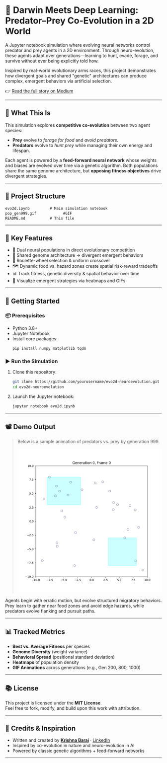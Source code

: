# 🧬 Darwin Meets Deep Learning: Predator–Prey Co-Evolution in a 2D World

A Jupyter notebook simulation where evolving neural networks control predator and prey agents in a 2D environment. Through neuro-evolution, these agents adapt over generations—learning to hunt, evade, forage, and survive without ever being explicitly told how.

Inspired by real-world evolutionary arms races, this project demonstrates how divergent goals and shared "genetic" architectures can produce complex, emergent behaviors via artificial selection.

👉 [Read the full story on Medium](https://medium.com/@krishnabarai160905/darwin-meets-deep-learning-teaching-neural-agents-to-survive-and-thrive-through-neuro-evolution-8e72b98a5df3)

---

## 🧠 What This Is

This simulation explores **competitive co-evolution** between two agent species:

- **Prey** evolve to *forage for food* and *avoid predators*.
- **Predators** evolve to *hunt prey* while managing their own energy and lifespan.

Each agent is powered by a **feed-forward neural network** whose weights and biases are evolved over time via a genetic algorithm. Both populations share the same genome architecture, but **opposing fitness objectives** drive divergent strategies.

---

## 📁 Project Structure

```
evo2d.ipynb         # Main simulation notebook
pop_gen999.gif            #GIF
README.md           # This file
```

---

## 🎯 Key Features

- 🧬 Dual neural populations in direct evolutionary competition
- 🤖 Shared genome architecture → divergent emergent behaviors
- 🔄 Roulette-wheel selection & uniform crossover
- 🗺️ Dynamic food vs. hazard zones create spatial risk-reward tradeoffs
- 📊 Track fitness, genetic diversity & spatial behavior over time
- 🎥 Visualize emergent strategies via heatmaps and GIFs

---

## 🚀 Getting Started

### 📦 Prerequisites

- Python 3.8+
- Jupyter Notebook
- Install core packages:
  ```bash
  pip install numpy matplotlib tqdm
  ```

### ▶️ Run the Simulation

1. Clone this repository:
   ```bash
   git clone https://github.com/yourusername/evo2d-neuroevolution.git
   cd evo2d-neuroevolution
   ```

2. Launch the Jupyter notebook:
   ```bash
   jupyter notebook evo2d.ipynb
   ```

---

## 📽️ Demo Output

> Below is a sample animation of predators vs. prey by generation 999.
> 
> ![Evolution GIF](pop_gen999.gif) <!-- Replace with actual file path if added -->

Agents begin with erratic motion, but evolve structured migratory behaviors. Prey learn to gather near food zones and avoid edge hazards, while predators evolve flanking and pursuit paths.

---

## 📊 Tracked Metrics

- **Best vs. Average Fitness** per species
- **Genome Diversity** (weight variance)
- **Behavioral Spread** (positional standard deviation)
- **Heatmaps** of population density
- **GIF Animations** across generations (e.g., Gen 200, 800, 1000)

---

## 📚 License

This project is licensed under the **MIT License**.  
Feel free to fork, modify, and build upon this work with attribution.

---

## 🙌 Credits & Inspiration

- Written and created by **[Krishna Barai](https://medium.com/@krishnabarai160905)** · [LinkedIn](https://www.linkedin.com/in/krishna-barai-9a3889227/)
- Inspired by co-evolution in nature and neuro-evolution in AI
- Powered by classic genetic algorithms + feed-forward networks

---

